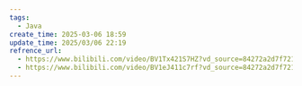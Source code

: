 ```yaml
---
tags:
  - Java
create_time: 2025-03-06 18:59
update_time: 2025/03/06 22:19
refrence_url:
  - https://www.bilibili.com/video/BV1Tx421S7HZ?vd_source=84272a2d7f72158b38778819be5bc6ad
  - https://www.bilibili.com/video/BV1eJ411c7rf?vd_source=84272a2d7f72158b38778819be5bc6ad
---
```

